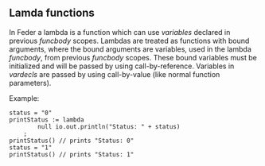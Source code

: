 ## Lamda functions

In Feder a lambda is a function which can use *variables* declared in previous
*funcbody* scopes. Lambdas are treated as functions with bound arguments, where
the bound arguments are variables, used in the lambda *funcbody*, from previous
*funcbody* scopes. These bound variables must be initialized and will be passed
by using call-by-reference. Variables in *vardecls* are passed by using
call-by-value (like normal function parameters).

Example:

```
status = "0"
printStatus := lambda 
		null io.out.println("Status: " + status)
	;
printStatus() // prints "Status: 0"
status = "1"
printStatus() // prints "Status: 1"
```
